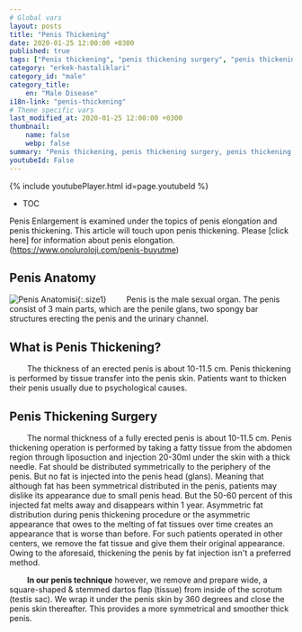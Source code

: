 ```yaml
---
# Global vars
layout: posts
title: "Penis Thickening"
date: 2020-01-25 12:00:00 +0300
published: true
tags: ["Penis thickening", "penis thickening surgery", "penis thickening harm", "how to make penis thickening", "how to make penis thickening", "after penis enlargement surgery", "before penis enlargement surgery", "penis aesthetic surgery", "penis surgery", "penis function", "penis thickness", "thin penis", "what is penis enlargement", "penis anatomy", "what is penis thickening", "penis thickening treatment", "thin penis treatment", " penis thickening solution"]
category: "erkek-hastaliklari"
category_id: "male"
category_title:
    en: "Male Disease"
i18n-link: "penis-thickening"
# Theme specific vars
last_modified_at: 2020-01-25 12:00:00 +0300
thumbnail:
    name: false
    webp: false
summary: "Penis thickening, penis thickening surgery, penis thickening damages, penis thickening price, how to make penis thickening, after penis thickening surgery, before penis thickening surgery, how the penis grows, penis surgery, penis function, penis length, penis sizes, penis thickness, small penis, what is penis enlargement, what is penis enlargement, penis anatomy"
youtubeId: False
---
```

{% include youtubePlayer.html id=page.youtubeId %}

* TOC

Penis Enlargement is examined under the topics of penis elongation and penis thickening. This article will touch upon penis thickening. Please [click here] for information about penis elongation. (https://www.onoluroloji.com/penis-buyutme)

## Penis Anatomy

![Penis Anatomisi](/assets/img/penisanotimisi.jpeg){:.size1}
&nbsp;&nbsp;&nbsp;&nbsp;&nbsp;&nbsp;&nbsp;&nbsp;Penis is the male sexual organ. The penis consist of 3 main parts, which are the penile glans, two spongy bar structures erecting the penis and the urinary channel.

## What is Penis Thickening?

&nbsp;&nbsp;&nbsp;&nbsp;&nbsp;&nbsp;&nbsp;&nbsp;The thickness of an erected penis is about 10-11.5 cm. Penis thickening is performed by tissue transfer into the penis skin. Patients want to thicken their penis usually due to psychological causes.

## Penis Thickening Surgery

&nbsp;&nbsp;&nbsp;&nbsp;&nbsp;&nbsp;&nbsp;&nbsp;The normal thickness of a fully erected penis is about 10-11.5 cm. Penis thickening operation is performed by taking a fatty tissue from the abdomen region through liposuction and injection 20-30ml under the skin with a thick needle. Fat should be distributed symmetrically to the periphery of the penis. But no fat is injected into the penis head (glans). Meaning that although fat has been symmetrical distributed in the penis, patients may dislike its appearance due to small penis head. But the 50-60 percent of this injected fat melts away and disappears within 1 year. Asymmetric fat distribution during penis thickening procedure or the asymmetric appearance that owes to the melting of fat tissues over time creates an appearance that is worse than before. For such patients operated in other centers, we remove the fat tissue and give them their original appearance. Owing to the aforesaid, thickening the penis by fat injection isn't a preferred method.

&nbsp;&nbsp;&nbsp;&nbsp;&nbsp;&nbsp;&nbsp;&nbsp;**In our penis technique** however, we remove and prepare wide, a square-shaped & stemmed dartos flap (tissue) from inside of the scrotum (testis sac). We wrap it under the penis skin by 360 degrees and close the penis skin thereafter. This provides a more symmetrical and smoother thick penis.
